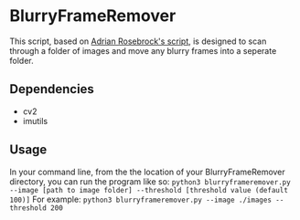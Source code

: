 # BlurryFrameRemover
This script, based on [Adrian Rosebrock's script](https://www.pyimagesearch.com/2015/09/07/blur-detection-with-opencv/), is designed to scan through a folder of images and move any blurry frames into a seperate folder.

## Dependencies

- cv2
- imutils

## Usage

In your command line, from the the location of your BlurryFrameRemover directory, you can run the program like so:
`python3 blurryframeremover.py --image [path to image folder] --threshold [threshold value (default 100)]`
For example:
`python3 blurryframeremover.py --image ./images --threshold 200`
